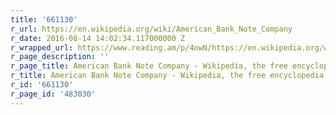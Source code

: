 ```yaml
---
title: '661130'
r_url: https://en.wikipedia.org/wiki/American_Bank_Note_Company
r_date: 2016-08-14 14:02:34.117000000 Z
r_wrapped_url: https://www.reading.am/p/4owN/https://en.wikipedia.org/wiki/American_Bank_Note_Company
r_page_description: ''
r_page_title: American Bank Note Company - Wikipedia, the free encyclopedia
r_title: American Bank Note Company - Wikipedia, the free encyclopedia
r_id: '661130'
r_page_id: '483030'
---
```


